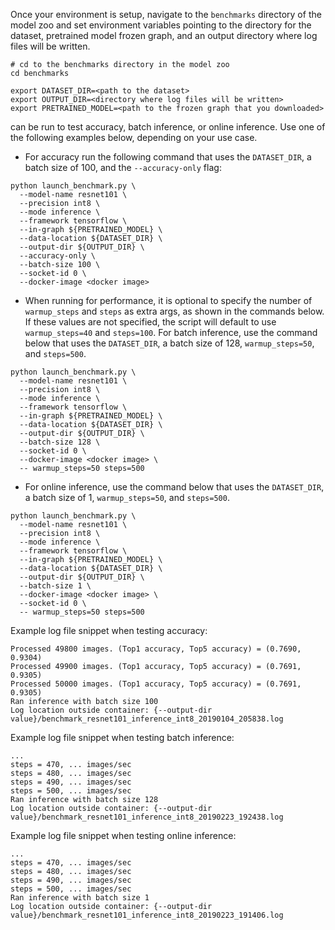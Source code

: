 <!-- 50. Launch benchmark instructions -->
Once your environment is setup, navigate to the `benchmarks` directory of
the model zoo and set environment variables pointing to the directory for the
dataset, pretrained model frozen graph, and an output directory where log
files will be written.

```
# cd to the benchmarks directory in the model zoo
cd benchmarks

export DATASET_DIR=<path to the dataset>
export OUTPUT_DIR=<directory where log files will be written>
export PRETRAINED_MODEL=<path to the frozen graph that you downloaded>
```

<model name> <precision> <mode> can be run to test accuracy, batch inference, or online inference.
Use one of the following examples below, depending on your use case.

* For accuracy run the following command that uses the `DATASET_DIR`, a batch
  size of 100, and the `--accuracy-only` flag:

```
python launch_benchmark.py \
  --model-name resnet101 \
  --precision int8 \
  --mode inference \
  --framework tensorflow \
  --in-graph ${PRETRAINED_MODEL} \
  --data-location ${DATASET_DIR} \
  --output-dir ${OUTPUT_DIR} \
  --accuracy-only \
  --batch-size 100 \
  --socket-id 0 \
  --docker-image <docker image>
```

* When running for performance, it is optional to specify the
  number of `warmup_steps` and `steps` as extra args, as shown in the
  commands below. If these values are not specified, the script will
  default to use `warmup_steps=40` and `steps=100`. For batch inference, 
  use the command below that uses the `DATASET_DIR`, a batch size of 128,
  `warmup_steps=50`, and `steps=500`.

```
python launch_benchmark.py \
  --model-name resnet101 \
  --precision int8 \
  --mode inference \
  --framework tensorflow \
  --in-graph ${PRETRAINED_MODEL} \
  --data-location ${DATASET_DIR} \
  --output-dir ${OUTPUT_DIR} \
  --batch-size 128 \
  --socket-id 0 \
  --docker-image <docker image> \
  -- warmup_steps=50 steps=500
```

* For online inference, use the command below that uses the `DATASET_DIR`, a batch 
  size of 1, `warmup_steps=50`, and `steps=500`.
  
```
python launch_benchmark.py \
  --model-name resnet101 \
  --precision int8 \
  --mode inference \
  --framework tensorflow \
  --in-graph ${PRETRAINED_MODEL} \
  --data-location ${DATASET_DIR} \
  --output-dir ${OUTPUT_DIR} \
  --batch-size 1 \
  --docker-image <docker image> \
  --socket-id 0 \
  -- warmup_steps=50 steps=500
```

Example log file snippet when testing accuracy:
```
Processed 49800 images. (Top1 accuracy, Top5 accuracy) = (0.7690, 0.9304)
Processed 49900 images. (Top1 accuracy, Top5 accuracy) = (0.7691, 0.9305)
Processed 50000 images. (Top1 accuracy, Top5 accuracy) = (0.7691, 0.9305)
Ran inference with batch size 100
Log location outside container: {--output-dir value}/benchmark_resnet101_inference_int8_20190104_205838.log
```

Example log file snippet when testing batch inference:
```
...
steps = 470, ... images/sec
steps = 480, ... images/sec
steps = 490, ... images/sec
steps = 500, ... images/sec
Ran inference with batch size 128
Log location outside container: {--output-dir value}/benchmark_resnet101_inference_int8_20190223_192438.log
```

Example log file snippet when testing online inference:
```
...
steps = 470, ... images/sec
steps = 480, ... images/sec
steps = 490, ... images/sec
steps = 500, ... images/sec
Ran inference with batch size 1
Log location outside container: {--output-dir value}/benchmark_resnet101_inference_int8_20190223_191406.log
```
